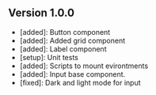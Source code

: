 ## Version 1.0.0

-   [added]: Button component
-   [added]: Added grid component
-   [added]: Label component
-   [setup]: Unit tests
-   [added]: Scripts to mount evirontments
-   [added]: Input base component.
-   [fixed]: Dark and light mode for input
